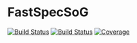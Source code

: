 # FastSpecSoG

[![Build Status](https://github.com/ArrogantGao/FastSpecSoG.jl/actions/workflows/CI.yml/badge.svg?branch=main)](https://github.com/ArrogantGao/FastSpecSoG.jl/actions/workflows/CI.yml?query=branch%3Amain)
[![Build Status](https://travis-ci.com/ArrogantGao/FastSpecSoG.jl.svg?branch=main)](https://travis-ci.com/ArrogantGao/FastSpecSoG.jl)
[![Coverage](https://codecov.io/gh/ArrogantGao/FastSpecSoG.jl/branch/main/graph/badge.svg)](https://codecov.io/gh/ArrogantGao/FastSpecSoG.jl)
